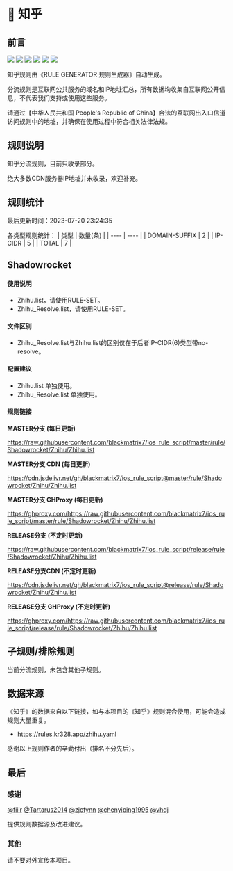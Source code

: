 # 🧸 知乎

## 前言

![](https://shields.io/badge/-移除重复规则-ff69b4) ![](https://shields.io/badge/-DOMAIN与DOMAIN--SUFFIX合并-green) ![](https://shields.io/badge/-DOMAIN--SUFFIX间合并-critical) ![](https://shields.io/badge/-DOMAIN与DOMAIN--KEYWORD合并-9cf) ![](https://shields.io/badge/-DOMAIN--SUFFIX与DOMAIN--KEYWORD合并-blue) ![](https://shields.io/badge/-IP--CIDR(6)合并-blueviolet) 

知乎规则由《RULE GENERATOR 规则生成器》自动生成。

分流规则是互联网公共服务的域名和IP地址汇总，所有数据均收集自互联网公开信息，不代表我们支持或使用这些服务。

请通过【中华人民共和国 People's Republic of China】合法的互联网出入口信道访问规则中的地址，并确保在使用过程中符合相关法律法规。

## 规则说明
知乎分流规则，目前只收录部分。

绝大多数CDN服务器IP地址并未收录，欢迎补充。

## 规则统计

最后更新时间：2023-07-20 23:24:35

各类型规则统计：
| 类型 | 数量(条)  | 
| ---- | ----  |
| DOMAIN-SUFFIX | 2  | 
| IP-CIDR | 5  | 
| TOTAL | 7  | 


## Shadowrocket 

#### 使用说明
- Zhihu.list，请使用RULE-SET。
- Zhihu_Resolve.list，请使用RULE-SET。

#### 文件区别
- Zhihu_Resolve.list与Zhihu.list的区别仅在于后者IP-CIDR(6)类型带no-resolve。

#### 配置建议
- Zhihu.list 单独使用。
- Zhihu_Resolve.list 单独使用。

#### 规则链接
**MASTER分支 (每日更新)**

https://raw.githubusercontent.com/blackmatrix7/ios_rule_script/master/rule/Shadowrocket/Zhihu/Zhihu.list

**MASTER分支 CDN (每日更新)**

https://cdn.jsdelivr.net/gh/blackmatrix7/ios_rule_script@master/rule/Shadowrocket/Zhihu/Zhihu.list

**MASTER分支 GHProxy (每日更新)**

https://ghproxy.com/https://raw.githubusercontent.com/blackmatrix7/ios_rule_script/master/rule/Shadowrocket/Zhihu/Zhihu.list

**RELEASE分支 (不定时更新)**

https://raw.githubusercontent.com/blackmatrix7/ios_rule_script/release/rule/Shadowrocket/Zhihu/Zhihu.list

**RELEASE分支CDN (不定时更新)**

https://cdn.jsdelivr.net/gh/blackmatrix7/ios_rule_script@release/rule/Shadowrocket/Zhihu/Zhihu.list

**RELEASE分支 GHProxy (不定时更新)**

https://ghproxy.com/https://raw.githubusercontent.com/blackmatrix7/ios_rule_script/release/rule/Shadowrocket/Zhihu/Zhihu.list

## 子规则/排除规则


当前分流规则，未包含其他子规则。

## 数据来源

《知乎》的数据来自以下链接，如与本项目的《知乎》规则混合使用，可能会造成规则大量重复。

- https://rules.kr328.app/zhihu.yaml


感谢以上规则作者的辛勤付出（排名不分先后）。

## 最后

### 感谢

[@fiiir](https://github.com/fiiir) [@Tartarus2014](https://github.com/Tartarus2014) [@zjcfynn](https://github.com/zjcfynn) [@chenyiping1995](https://github.com/chenyiping1995) [@vhdj](https://github.com/vhdj)

提供规则数据源及改进建议。

### 其他

请不要对外宣传本项目。